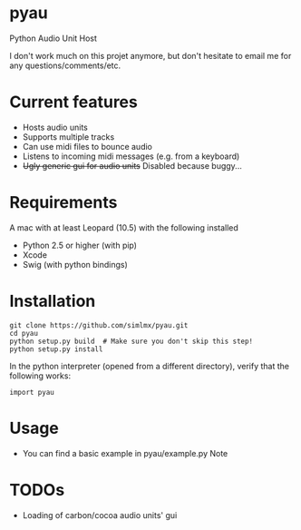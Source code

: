 pyau
====

Python Audio Unit Host

I don't work much on this projet anymore, but don't hesitate to email me for any questions/comments/etc.



Current features
================

* Hosts audio units
* Supports multiple tracks
* Can use midi files to bounce audio
* Listens to incoming midi messages (e.g. from a keyboard)
* ~~Ugly generic gui for audio units~~ Disabled because buggy...


Requirements
============
A mac with at least Leopard (10.5) with the following installed

* Python 2.5 or higher (with pip)
* Xcode
* Swig (with python bindings)


Installation
============

    git clone https://github.com/simlmx/pyau.git
    cd pyau
    python setup.py build  # Make sure you don't skip this step!
    python setup.py install

In the python interpreter (opened from a different directory), verify that the following works:

    import pyau


Usage
=====
* You can find a basic example in pyau/example.py
Note


TODOs
================
* Loading of carbon/cocoa audio units' gui


